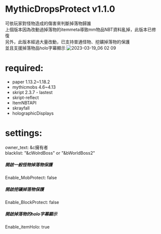 # MythicDropsProtect v1.1.0
可依玩家對怪物造成的傷害來判斷掉落物歸誰  
上個版本因為改動過掉落物的itemmeta導致mm物品NBT資料亂掉，此版本已修復  
另外，此版本經過大量改動，已支持普通怪物、挖礦掉落物的保護  
並且支援掉落物品holo字幕顯示
![2023-03-19_06 02 09](https://user-images.githubusercontent.com/54828956/226142602-8b428962-d034-491c-aaa7-5f374633c57e.png)

# required:
* paper 1.13.2~1.18.2 
* mythicmobs 4.6~4.13  
* skript 2.3.7 - lastest 
* skript-reflect 
* ItemNBTAPI
* skrayfall
* holographicDisplays

# settings:
  owner_text: &c擁有者  
  blacklist: "&cWolrdBoss" or "&bWorldBoss2"
  ##### 開啟一般怪物掉落物保護
  Enable_MobProtect: false
  ##### 開啟挖礦掉落物保護
  Enable_BlockProtect: false
  ##### 開啟掉落物的holo字幕顯示   
  Enable_itemHolo: true
